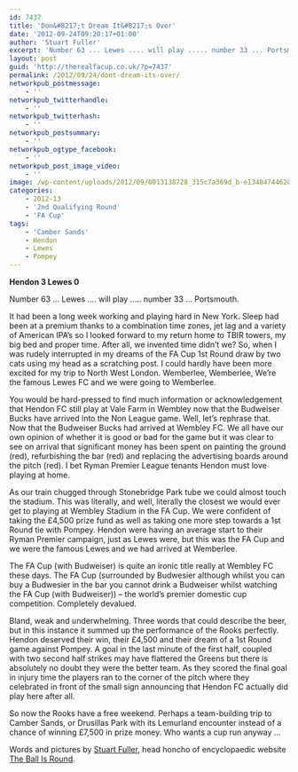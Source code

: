 ```yaml
---
id: 7437
title: 'Don&#8217;t Dream It&#8217;s Over'
date: '2012-09-24T09:20:17+01:00'
author: 'Stuart Fuller'
excerpt: 'Number 63 ... Lewes .... will play ..... number 33 ... Portsmouth.  Globe-trotting Stuart Fuller dreams. And then ... Hendon 3-0 Lewes: '
layout: post
guid: 'http://therealfacup.co.uk/?p=7437'
permalink: /2012/09/24/dont-dream-its-over/
networkpub_postmessage:
    - ''
networkpub_twitterhandle:
    - ''
networkpub_twitterhash:
    - ''
networkpub_postsummary:
    - ''
networkpub_ogtype_facebook:
    - ''
networkpub_post_image_video:
    - ''
image: /wp-content/uploads/2012/09/8013138728_315c7a369d_b-e1348474462810.jpg
categories:
    - 2012-13
    - '2nd Qualifying Round'
    - 'FA Cup'
tags:
    - 'Camber Sands'
    - Hendon
    - Lewes
    - Pompey
---
```


**Hendon 3 Lewes 0**

Number 63 … Lewes …. will play ….. number 33 … Portsmouth.

It had been a long week working and playing hard in New York. Sleep had been at a premium thanks to a combination time zones, jet lag and a variety of American IPA’s so I looked forward to my return home to TBIR towers, my big bed and proper time. After all, we invented time didn’t we? So, when I was rudely interrupted in my dreams of the FA Cup 1st Round draw by two cats using my head as a scratching post. I could hardly have been more excited for my trip to North West London. Wemberlee, Wemberlee, We’re the famous Lewes FC and we were going to Wemberlee.

You would be hard-pressed to find much information or acknowledgement that Hendon FC still play at Vale Farm in Wembley now that the Budweiser Bucks have arrived into the Non League game. Well, let’s rephrase that. Now that the Budweiser Bucks had arrived at Wembley FC. We all have our own opinion of whether it is good or bad for the game but it was clear to see on arrival that significant money has been spent on painting the ground (red), refurbishing the bar (red) and replacing the advertising boards around the pitch (red). I bet Ryman Premier League tenants Hendon must love playing at home.

As our train chugged through Stonebridge Park tube we could almost touch the stadium. This was literally, and well, literally the closest we would ever get to playing at Wembley Stadium in the FA Cup. We were confident of taking the £4,500 prize fund as well as taking one more step towards a 1st Round tie with Pompey. Hendon were having an average start to their Ryman Premier campaign, just as Lewes were, but this was the FA Cup and we were the famous Lewes and we had arrived at Wemberlee.

The FA Cup (with Budweiser) is quite an ironic title really at Wembley FC these days. The FA Cup (surrounded by Budwesier although whilst you can buy a Budwesier in the bar you cannot drink a Budweiser whilst watching the FA Cup (with Budweiser)) – the world’s premier domestic cup competition. Completely devalued.

Bland, weak and underwhelming. Three words that could describe the beer, but in this instance it summed up the performance of the Rooks perfectly. Hendon deserved their win, their £4,500 and their dream of a 1st Round game against Pompey. A goal in the last minute of the first half, coupled with two second half strikes may have flattered the Greens but there is absolutely no doubt they were the better team. As they scored the final goal in injury time the players ran to the corner of the pitch where they celebrated in front of the small sign announcing that Hendon FC actually did play here after all.

So now the Rooks have a free weekend. Perhaps a team-building trip to Camber Sands, or Drusillas Park with its Lemurland encounter instead of a chance of winning £7,500 in prize money. Who wants a cup run anyway …

Words and pictures by [Stuart Fuller](https://twitter.com/theballisround), head honcho of encyclopaedic website [The Ball Is Round](http://theballisround.co.uk).